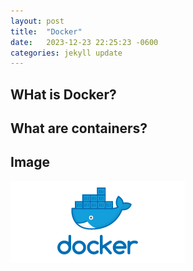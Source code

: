 ```yaml
---
layout: post
title:  "Docker"
date:   2023-12-23 22:25:23 -0600
categories: jekyll update
---
```


## WHat is Docker?


## What are containers?

## Image
![Docker Image](../images/docker1.png)